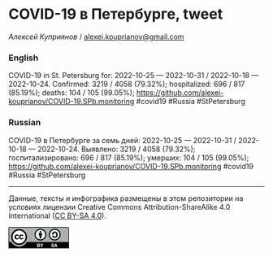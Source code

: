 COVID-19 в Петербурге, tweet
============================

*Алексей Куприянов* /
<a href="mailto:alexei.kouprianov@gmail.com" class="email">alexei.kouprianov@gmail.com</a>

### English

COVID-19 in St. Petersburg for: 2022-10-25 — 2022-10-31 / 2022-10-18 —
2022-10-24. Сonfirmed: 3219 / 4058 (79.32%); hospitalized: 696 / 817
(85.19%); deaths: 104 / 105 (99.05%);
<a href="https://github.com/alexei-kouprianov/COVID-19.SPb.monitoring" class="uri">https://github.com/alexei-kouprianov/COVID-19.SPb.monitoring</a>
\#covid19 \#Russia \#StPetersburg

### Russian

COVID-19 в Петербурге за семь дней: 2022-10-25 — 2022-10-31 / 2022-10-18
— 2022-10-24. Выявлено: 3219 / 4058 (79.32%); госпитализировано: 696 /
817 (85.19%); умерших: 104 / 105 (99.05%);
<a href="https://github.com/alexei-kouprianov/COVID-19.SPb.monitoring" class="uri">https://github.com/alexei-kouprianov/COVID-19.SPb.monitoring</a>
\#covid19 \#Russia \#StPetersburg

------------------------------------------------------------------------

Данные, тексты и инфографика размещены в этом репозитории на условиях
лицензии Creative Commons Attribution-ShareAlike 4.0 International ([CC
BY-SA 4.0](https://creativecommons.org/licenses/by-sa/4.0/)).

![](../misc/CC-BY-SA-icon.png "CC-BY-SA")
